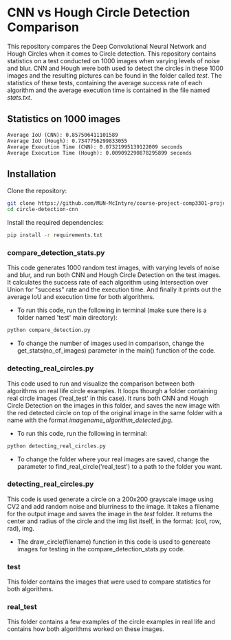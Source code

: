 # CNN vs Hough Circle Detection Comparison

This repository compares the Deep Convolutional Neural Network and Hough Circles when it comes to Circle detection. This repository contains statistics on a test conducted on 1000 images when varying levels of noise and blur. CNN and Hough were both used to detect the circles in these 1000 images and the resulting pictures can be found in the folder called *test*. The statistics of these tests, containing the average success rate of each algorithm and the average execution time is contained in the file named *stats.txt*.


## Statistics on 1000 images

```
Average IoU (CNN): 0.857506411101589
Average IoU (Hough): 0.7347756299833055
Average Execution Time (CNN): 0.07321995139122009 seconds
Average Execution Time (Hough): 0.009092290878295899 seconds
```


## Installation

Clone the repository:

```bash
git clone https://github.com/MUN-McIntyre/course-project-comp3301-project-mamun-golam.git
cd circle-detection-cnn
```

Install the required dependencies:

```bash
pip install -r requirements.txt
```


### compare_detection_stats.py

This code generates 1000 random test images, with varying levels of noise and blur, and run both CNN and Hough Circle Detection on the test images. It calculates the success rate of each algorithm using Intersection over Union for "success" rate and the execution time. And finally it prints out the average IoU and execution time for both algorithms.

- To run this code, run the following in terminal (make sure there is a folder named 'test' main directory):

```bash
python compare_detection.py
```

- To change the number of images used in comparison, change the get_stats(no_of_images) parameter in the main() function of the code.


### detecting_real_circles.py

This code used to run and visualize the comparison between both algorithms on real life circle examples. It loops thourgh a folder containing real circle images ('real_test' in this case). It runs both CNN and Hough Circle Detection on the images in this folder, and saves the new image with the red detected circle on top of the original image in the same folder with a name with the format *imagename_algorithm_detected.jpg*.

- To run this code, run the following in terminal:

```bash
python detecting_real_circles.py
```

- To change the folder where your real images are saved, change the parameter to find_real_circle('real_test') to a path to the folder you want.


### detecting_real_circles.py

This code is used generate a circle on a 200x200 grayscale image using CV2 and add random noise and blurriness to the image. It takes a filename for the output image and saves the image in the *test* folder. It returns the center and radius of the circle and the img list itself, in the format: (col, row, rad), img.

- The draw_circle(filename) function in this code is used to genereate images for testing in the compare_detection_stats.py code.


### test

This folder contains the images that were used to compare statistics for both algorithms.


### real_test

This folder contains a few examples of the circle examples in real life and contains how both algorithms worked on these images.